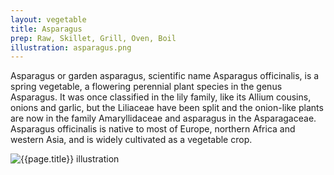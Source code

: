 ```yaml
---
layout: vegetable
title: Asparagus
prep: Raw, Skillet, Grill, Oven, Boil
illustration: asparagus.png
---
```


Asparagus or garden asparagus, scientific name Asparagus officinalis, is a spring vegetable, a flowering perennial plant species in the genus Asparagus. It was once classified in the lily family, like its Allium cousins, onions and garlic, but the Liliaceae have been split and the onion-like plants are now in the family Amaryllidaceae and asparagus in the Asparagaceae. Asparagus officinalis is native to most of Europe, northern Africa and western Asia, and is widely cultivated as a vegetable crop.

![{{page.title}} illustration](/resources/vegetables/{{page.illustration}})
